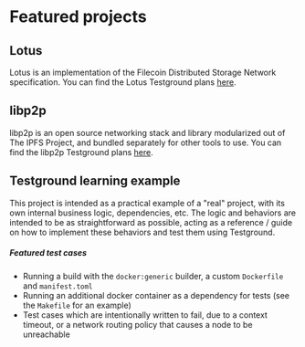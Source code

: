 # Featured projects

## Lotus
Lotus is an implementation of the Filecoin Distributed Storage Network specification.
You can find the Lotus Testground plans [here](https://github.com/filecoin-project/lotus/).

## libp2p
libp2p is an open source networking stack and library modularized out of The IPFS Project, and bundled separately for other tools to use.
You can find the libp2p Testground plans [here](https://github.com/libp2p).

## Testground learning example
This project is intended as a practical example of a "real" project, with its own internal business logic, dependencies, etc. The logic and behaviors are intended to be as straightforward as possible, acting as a reference / guide on how to implement these behaviors and test them using Testground.

##### Featured test cases
- Running a build with the `docker:generic` builder, a custom `Dockerfile` and `manifest.toml`
- Running an additional docker container as a dependency for tests (see the `Makefile` for an example)
- Test cases which are intentionally written to fail, due to a context timeout, or a network routing policy that causes a node to be unreachable